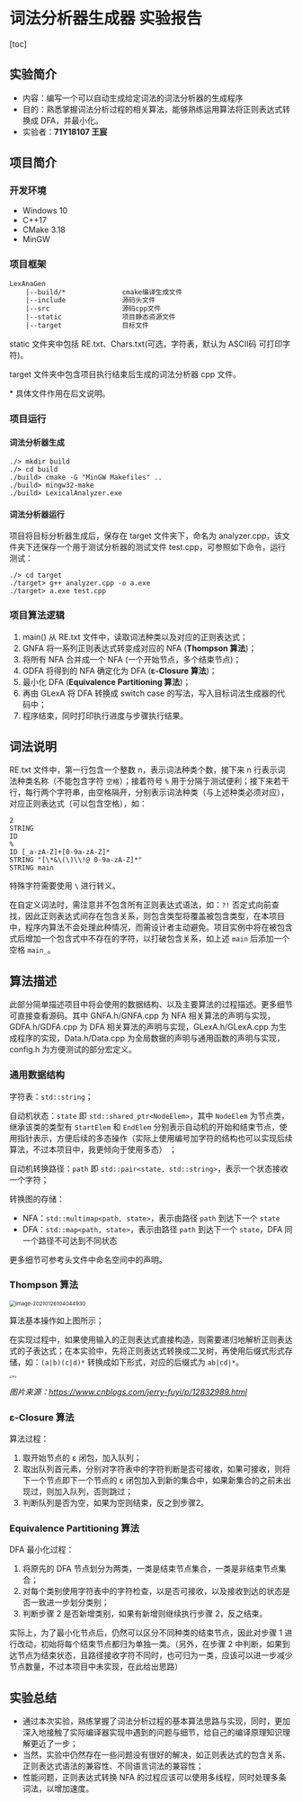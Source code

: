 # 词法分析器生成器 实验报告


[toc]


## 实验简介

- 内容：编写一个可以自动生成给定词法的词法分析器的生成程序
- 目的：熟悉掌握词法分析过程的相关算法，能够熟练运用算法将正则表达式转换成 DFA，并最小化。
- 实验者：**71Y18107 王宸**

## 项目简介

### 开发环境

- Windows 10
- C++17
- CMake 3.18
- MinGW

### 项目框架

```dockerfile
LexAnaGen
	|--build/*				cmake编译生成文件
	|--include				源码头文件
	|--src					源码cpp文件
	|--static				项目静态资源文件
	|--target				目标文件
```

static 文件夹中包括 RE.txt、Chars.txt(可选，字符表，默认为 ASCII码 可打印字符)。

target 文件夹中包含项目执行结束后生成的词法分析器 cpp 文件。

\* 具体文件作用在后文说明。

### 项目运行

#### 词法分析器生成

```shell
./> mkdir build
./> cd build
./build> cmake -G "MinGW Makefiles" ..
./build> mingw32-make
./build> LexicalAnalyzer.exe
```

#### 词法分析器运行

项目将目标分析器生成后，保存在 target 文件夹下，命名为 analyzer.cpp，该文件夹下还保存一个用于测试分析器的测试文件 test.cpp，可参照如下命令，运行测试：

```shell
./> cd target
./target> g++ analyzer.cpp -o a.exe
./target> a.exe test.cpp
```

### 项目算法逻辑

1. main() 从 RE.txt 文件中，读取词法种类以及对应的正则表达式；
2. GNFA 将一系列正则表达式转变成对应的 NFA (**Thompson 算法**)；
3. 将所有 NFA 合并成一个 NFA (一个开始节点，多个结束节点)；
4. GDFA 将得到的 NFA 确定化为 DFA (**ε-Closure 算法**)；
5. 最小化 DFA (**Equivalence Partitioning 算法**)；
6. 再由 GLexA 将 DFA 转换成 switch case 的写法，写入目标词法生成器的代码中；
7. 程序结束，同时打印执行进度与步骤执行结果。

## 词法说明

RE.txt 文件中，第一行包含一个整数 n，表示词法种类个数，接下来 n 行表示词法种类名称（不能包含字符 `空格`）；接着符号 `%` 用于分隔于测试便利；接下来若干行，每行两个字符串，由空格隔开，分别表示词法种类（与上述种类必须对应），对应正则表达式（可以包含空格），如：

```
2
STRING
ID
%
ID [_a-zA-Z]+[0-9a-zA-Z]*
STRING "[\*&\(\)\\!@ 0-9a-zA-Z]*"
STRING main 
```

特殊字符需要使用 `\` 进行转义。

在自定义词法时，需注意并不包含所有正则表达式语法，如：`?!` 否定式向前查找，因此正则表达式间存在包含关系，则包含类型将覆盖被包含类型，在本项目中，程序内算法不会处理此种情况，而需设计者主动避免。项目实例中将在被包含式后增加一个包含式中不存在的字符，以打破包含关系，如上述 `main` 后添加一个空格 `main_`。

## 算法描述

此部分简单描述项目中将会使用的数据结构、以及主要算法的过程描述。更多细节可直接查看源码。其中 GNFA.h/GNFA.cpp 为 NFA 相关算法的声明与实现，GDFA.h/GDFA.cpp 为 DFA 相关算法的声明与实现，GLexA.h/GLexA.cpp 为生成程序的实现，Data.h/Data.cpp 为全局数据的声明与通用函数的声明与实现，config.h 为方便测试的部分宏定义。

### 通用数据结构

字符表：`std::string`；

自动机状态：`state` 即 `std::shared_ptr<NodeElem>`，其中 `NodeElem` 为节点类，继承该类的类型有 `StartElem` 和 `EndElem` 分别表示自动机的开始和结束节点，使用指针表示，方便后续的多态操作（实际上使用编号加字符的结构也可以实现后续算法，不过本项目中，我更倾向于使用多态） ；

自动机转换路径：`path` 即 `std::pair<state, std::string>`，表示一个状态接收一个字符；

转换图的存储：

- NFA：`std::multimap<path, state>`，表示由路径 `path` 到达下一个 `state`
- DFA：`std::map<path, state>`，表示由路径 `path` 到达下一个 `state`，DFA 同一个路径不可达到不同状态

更多细节可参考头文件中命名空间中的声明。

### Thompson 算法

<img src=".\README.assets\image-20210126104044930.png" alt="image-20210126104044930" style="zoom:67%;" />

算法基本操作如上图所示；

在实现过程中，如果使用输入的正则表达式直接构造，则需要递归地解析正则表达式的子表达式；在本实验中，先将正则表达式转换成二叉树，再使用后缀式形式存储，如：`(a|b)(c|d)*` 转换成如下形式，对应的后缀式为 `ab|cd|*`。

<img src=".\README.assets\1734552-20200506173142526-1256141863.png" alt="img" style="zoom:30%;" />

*图片来源：https://www.cnblogs.com/jerry-fuyi/p/12832989.html*

### ε-Closure 算法

算法过程：

1. 取开始节点的 ε 闭包，加入队列；
2. 取出队列首元素，分别对字符表中的字符判断是否可接收，如果可接收，则将下一个节点即下一个节点的 ε 闭包加入到新的集合中，如果新集合的之前未出现过，则加入队列，否则跳过；
3. 判断队列是否为空，如果为空则结束，反之到步骤2。

### Equivalence Partitioning 算法

DFA 最小化过程：

1. 将原先的 DFA 节点划分为两类，一类是结束节点集合，一类是非结束节点集合；
2. 对每个类别使用字符表中的字符检查，以是否可接收，以及接收到达的状态是否一致进一步划分类别；
3. 判断步骤 2 是否新增类别，如果有新增则继续执行步骤 2，反之结束。

实际上，为了最小化节点后，仍然可以区分不同种类的结束节点，因此对步骤 1 进行改动，初始将每个结束节点都归为单独一类。（另外，在步骤 2 中判断，如果到达节点为结束状态，且路径接收字符不同时，也可归为一类，应该可以进一步减少节点数量，不过本项目中未实现，在此给出思路）

## 实验总结

- 通过本次实验，熟练掌握了词法分析过程的基本算法思路与实现，同时，更加深入地接触了实际编译器实现中遇到的问题与细节，给自己的编译原理知识理解更近了一步；
- 当然，实验中仍然存在一些问题没有很好的解决，如正则表达式的包含关系、正则表达式语法的兼容性、不同语言词法的兼容性；
- 性能问题，正则表达式转换 NFA 的过程应该可以使用多线程，同时处理多条词法，以增加速度。